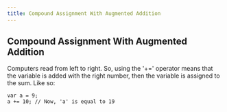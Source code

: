 ```yaml
---
title: Compound Assignment With Augmented Addition
---
```

## Compound Assignment With Augmented Addition

<!-- The article goes here, in GitHub-flavored Markdown. Feel free to add YouTube videos, images, and CodePen/JSBin embeds  -->
Computers read from left to right. So, using the '+=' operator means that the variable is added with the right number, then the variable is assigned to the sum. Like so:

    var a = 9;
    a += 10; // Now, 'a' is equal to 19
    
